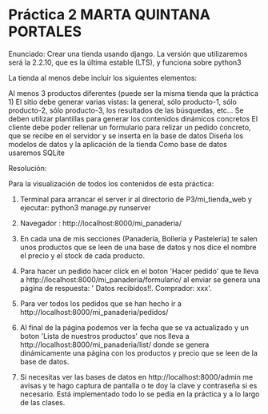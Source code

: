 # Práctica 2 MARTA QUINTANA PORTALES

Enunciado:
Crear una tienda usando django. La versión que utilizaremos será la 2.2.10, que es la última estable (LTS), y funciona sobre python3

La tienda al menos debe incluir los siguientes elementos:

Al menos 3 productos diferentes (puede ser la misma tienda que la práctica 1)
El sitio debe generar varias vistas: la general, sólo producto-1, sólo producto-2, sólo producto-3, los resultados de las búsquedas, etc...
Se deben utilizar plantillas para generar los contenidos dinámicos concretos
El cliente debe poder rellenar un formulario para relizar un pedido concreto, que se recibe en el servidor y se inserta en la base de datos
Diseña los modelos de datos y la aplicación de la tienda
Como base de datos usaremos SQLite


Resolución:

Para la visualización de todos los contenidos de esta práctica:

1. Terminal para arrancar el server ir al directorio de P3/mi_tienda_web y ejecutar: python3 manage.py runserver

2. Navegador : http://localhost:8000/mi_panaderia/

3. En cada una de mis secciones (Panadería, Bollería y Pastelería) te salen unos productos que se leen de una base de datos y nos dice el nombre el precio y el stock de cada producto.

4. Para hacer un pedido hacer click en el boton 'Hacer pedido' que te lleva a http://localhost:8000/mi_panaderia/formulario/ al enviar se genera una página de respuesta: ' Datos recibidos!!. Comprador: xxx'.

5. Para ver todos los pedidos que se han hecho ir a  http://localhost:8000/mi_panaderia/pedidos/

6. Al final de la página podemos ver la fecha que se va actualizado y un boton 'Lista de nuestros productos' que nos lleva a http://localhost:8000/mi_panaderia/list/  donde se genera dinámicamente una página con los productos y precio que se leen de la base de datos.


7. Si necesitas ver las bases de datos en http://localhost:8000/admin  me avisas y te hago captura de pantalla o te doy la clave y contraseña si es necesario. Está implementado todo lo se pedía en la práctica y a lo largo de las clases.
